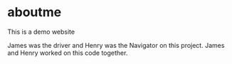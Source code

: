 # aboutme
This is a demo website

James was the driver and Henry was the Navigator on this project. James and Henry worked on this code together.